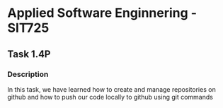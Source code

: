 # Applied Software Enginnering - SIT725

## Task 1.4P
### Description
In this task, we have learned how to create and manage repositories on github and how to push our code locally to github using git commands
